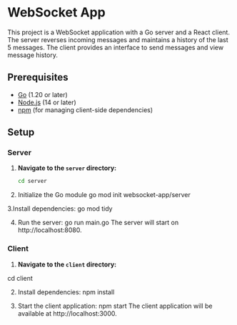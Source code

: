 # WebSocket App

This project is a WebSocket application with a Go server and a React client. The server reverses incoming messages and maintains a history of the last 5 messages. The client provides an interface to send messages and view message history.


## Prerequisites

- [Go](https://golang.org/dl/) (1.20 or later)
- [Node.js](https://nodejs.org/) (14 or later)
- [npm](https://www.npmjs.com/) (for managing client-side dependencies)

## Setup

### Server

1. **Navigate to the `server` directory:**

   ```bash
   cd server
   
2. Initialize the Go module
go mod init websocket-app/server

3.Install dependencies:
go mod tidy

4. Run the server:
go run main.go
The server will start on http://localhost:8080.

### Client

1. **Navigate to the `client` directory:**

cd client

2. Install dependencies:
npm install

3. Start the client application:
npm start
The client application will be available at http://localhost:3000.



